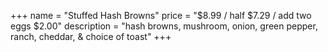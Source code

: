 +++
name = "Stuffed Hash Browns"
price = "$8.99 / half $7.29 / add two eggs $2.00"
description = "hash browns, mushroom, onion, green pepper, ranch, cheddar, & choice of toast"
+++
